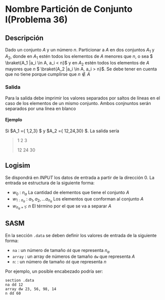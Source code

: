 # Nombre Partición de Conjunto I(Problema 36)

## Descripción
Dado un conjunto $A$ y un número $n$. Particionar a $A$ en dos conjuntos $A_1$ y $A_2$, donde en $A_1$ estén todos los elementos de $A$ menores que $n$, o sea $ \braket{A_1 |a_i \in A, a_i < n}$ y en $A_2$ estén todos los elementos de $A$ mayores que $n$ $ \braket{A_2 |a_i \in A, a_i > n}$. Se debe tener en cuenta que no tiene porque cumplirse que $n \notin A$
### Salida
Para la salida debe imprimir los valores separados por saltos de líneas en el caso de los elementos de un mismo conjunto. Ambos conjnuntos serán separados por una línea en blanco
#### Ejemplo
Si $A_1 =\{ 1,2,3\} $ y $A_2 =\{ 12,24,30\} $. La salida sería
> 1
> 2
> 3
>
> 12
> 24
> 30

## Logisim

Se dispondrá en *INPUT* los datos de entrada a partir de la dirección $0$. La entrada se estructura de la siguiente forma:

- $w_0$ : $n_a$ La cantidad de elementos que tiene el conjunto $A$
- $w_{1:n_a}$ : $a_1,a_2,...a_{n_a}$ Los elementos que conforman al conjunto $A$
- $w_{n_{a}+ 1}$: $n$ El término por el que se va a separar $A$

## SASM

En la sección `.data` se deben definir los valores de entrada de la siguiente forma:

- `na` : un número de tamaño `dd` que representa $n_a$
- `array` : un array de números de tamaño `dw` que representa $A$
- `n`: : un número de tamaño `dd` que representa $n$

Por ejemplo, un posible encabezado podría ser:

```
section .data
na dd 12
array dw 23, 56, 98, 14
n dd 60
```
